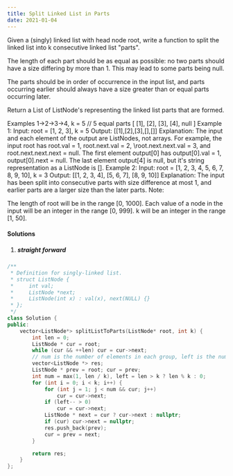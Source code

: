 ```yaml
---
title: Split Linked List in Parts
date: 2021-01-04
---
```

Given a (singly) linked list with head node root, write a function to split the linked list into k consecutive linked list "parts".

The length of each part should be as equal as possible: no two parts should have a size differing by more than 1. This may lead to some parts being null.

The parts should be in order of occurrence in the input list, and parts occurring earlier should always have a size greater than or equal parts occurring later.

Return a List of ListNode's representing the linked list parts that are formed.

Examples 1->2->3->4, k = 5 // 5 equal parts [ [1], [2], [3], [4], null ]
Example 1:
Input:
root = [1, 2, 3], k = 5
Output: [[1],[2],[3],[],[]]
Explanation:
The input and each element of the output are ListNodes, not arrays.
For example, the input root has root.val = 1, root.next.val = 2, \root.next.next.val = 3, and root.next.next.next = null.
The first element output[0] has output[0].val = 1, output[0].next = null.
The last element output[4] is null, but it's string representation as a ListNode is [].
Example 2:
Input: 
root = [1, 2, 3, 4, 5, 6, 7, 8, 9, 10], k = 3
Output: [[1, 2, 3, 4], [5, 6, 7], [8, 9, 10]]
Explanation:
The input has been split into consecutive parts with size difference at most 1, and earlier parts are a larger size than the later parts.
Note:

The length of root will be in the range [0, 1000].
Each value of a node in the input will be an integer in the range [0, 999].
k will be an integer in the range [1, 50].

#### Solutions

1. ##### straight forward

```cpp
/**
 * Definition for singly-linked list.
 * struct ListNode {
 *     int val;
 *     ListNode *next;
 *     ListNode(int x) : val(x), next(NULL) {}
 * };
 */
class Solution {
public:
    vector<ListNode*> splitListToParts(ListNode* root, int k) {
        int len = 0;
        ListNode * cur = root;
        while (cur && ++len) cur = cur->next;
        // num is the number of elements in each group, left is the number of elements unassigned.
        vector<ListNode *> res;
        ListNode * prev = root; cur = prev;
        int num = max(1, len / k), left = len > k ? len % k : 0;
        for (int i = 0; i < k; i++) {
            for (int j = 1; j < num && cur; j++)
                cur = cur->next;
            if (left-- > 0)
                cur = cur->next;
            ListNode * next = cur ? cur->next : nullptr;
            if (cur) cur->next = nullptr;
            res.push_back(prev);
            cur = prev = next;
        }

        return res;
    }
};
```